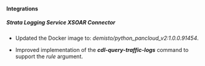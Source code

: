 
#### Integrations

##### Strata Logging Service XSOAR Connector
- Updated the Docker image to: *demisto/python_pancloud_v2:1.0.0.91454*.

- Improved implementation of the ***cdl-query-traffic-logs*** command to support the *rule* argument.
